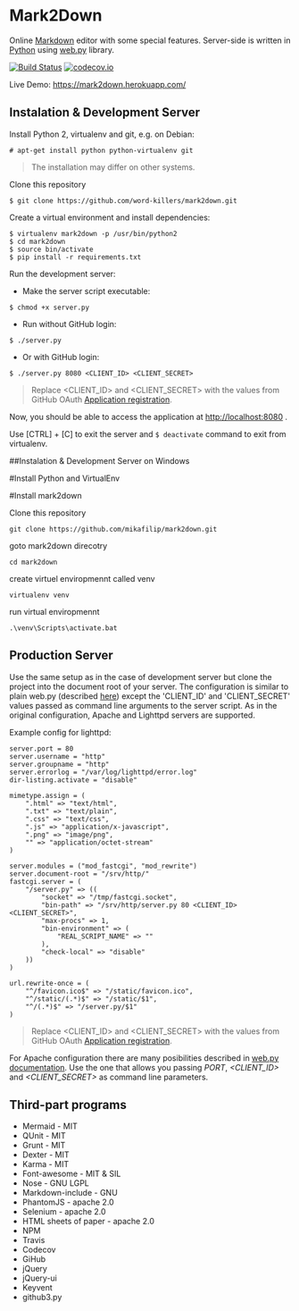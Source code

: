 # Mark2Down
Online [Markdown](https://daringfireball.net/projects/markdown/) editor with some special features. Server-side is written in [Python](http://python.org/) using [web.py](http://webpy.org) library.

[![Build Status](https://travis-ci.org/word-killers/mark2down.svg?branch=master)](https://travis-ci.org/word-killers/mark2down)
[![codecov.io](https://codecov.io/github/word-killers/mark2down/coverage.svg?branch=master)](https://codecov.io/github/word-killers/mark2down?branch=master)

Live Demo: https://mark2down.herokuapp.com/

## Instalation & Development Server
Install Python 2, virtualenv and git, e.g. on Debian:
```
# apt-get install python python-virtualenv git
```
> The installation may differ on other systems.

Clone this repository
```
$ git clone https://github.com/word-killers/mark2down.git
```

Create a virtual environment and install dependencies:
```
$ virtualenv mark2down -p /usr/bin/python2
$ cd mark2down
$ source bin/activate
$ pip install -r requirements.txt
```

Run the development server:
- Make the server script executable:
```
$ chmod +x server.py
```

- Run without GitHub login:
```
$ ./server.py
```

- Or with GitHub login:
```
$ ./server.py 8080 <CLIENT_ID> <CLIENT_SECRET>
```
> Replace \<CLIENT_ID\> and \<CLIENT_SECRET\> with the values from GitHub OAuth [Application registration](https://github.com/settings/applications/new).

Now, you should be able to access the application at [http://localhost:8080](http://localhost:8080) .

Use [CTRL] + [C] to exit the server and `$ deactivate` command to exit from virtualenv.

##Instalation & Development Server on Windows

#Install Python and VirtualEnv

#Install mark2down

Clone this repository
```
git clone https://github.com/mikafilip/mark2down.git
```

goto mark2down direcotry

```
cd mark2down
```

create virtuel enviropmennt called venv

```
virtualenv venv
```

run virtual enviropmennt

```
.\venv\Scripts\activate.bat
```


## Production Server
Use the same setup as in the case of development server but clone the project into the document root of your server.
The configuration is similar to plain web.py (described [here](http://webpy.org/install#prod)) except the 'CLIENT_ID' and 'CLIENT_SECRET' values passed as command line arguments to the server script. As in the original configuration, Apache and Lighttpd servers are supported.

Example config for lighttpd:
```
server.port = 80
server.username = "http"
server.groupname = "http"
server.errorlog = "/var/log/lighttpd/error.log"
dir-listing.activate = "disable"

mimetype.assign = (
	".html" => "text/html",
	".txt" => "text/plain",
	".css" => "text/css",
	".js" => "application/x-javascript",
	".png" => "image/png",
	"" => "application/octet-stream"
)

server.modules = ("mod_fastcgi", "mod_rewrite")
server.document-root = "/srv/http/"
fastcgi.server = (
	"/server.py" => ((
		"socket" => "/tmp/fastcgi.socket",
		"bin-path" => "/srv/http/server.py 80 <CLIENT_ID> <CLIENT_SECRET>",
		"max-procs" => 1,
		"bin-environment" => (
			"REAL_SCRIPT_NAME" => ""
		),
		"check-local" => "disable"
	))
)

url.rewrite-once = (
	"^/favicon.ico$" => "/static/favicon.ico",
	"^/static/(.*)$" => "/static/$1",
	"^/(.*)$" => "/server.py/$1"
)
```
> Replace \<CLIENT\_ID\> and \<CLIENT\_SECRET\> with the values from GitHub OAuth [Application registration](https://github.com/settings/applications/new).

For Apache configuration there are many posibilities described in [web.py documentation](http://webpy.org/install#prod). Use the one that allows you passing _PORT_, _\<CLIENT\_ID\>_ and _\<CLIENT\_SECRET\>_ as command line parameters.

## Third-part programs
* Mermaid - MIT
* QUnit - MIT
* Grunt - MIT
* Dexter - MIT
* Karma - MIT
* Font-awesome - MIT & SIL
* Nose - GNU LGPL
* Markdown-include - GNU
* PhantomJS - apache 2.0
* Selenium - apache 2.0
* HTML sheets of paper - apache 2.0
* NPM
* Travis
* Codecov
* GiHub
* jQuery
* jQuery-ui
* Keyvent
* github3.py 
